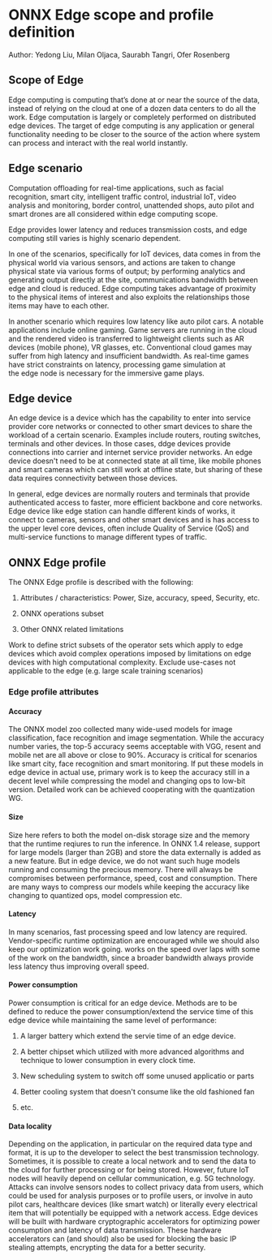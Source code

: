 # ONNX Edge scope and profile definition
Author: Yedong Liu, Milan Oljaca, Saurabh Tangri, Ofer Rosenberg

## Scope of Edge

Edge computing is computing that’s done at or near the source of the data, instead of relying on the cloud at one of a dozen data centers to do all the work. Edge computation is largely or completely performed on distributed edge devices. The target of edge computing is any application or general functionality needing to be closer to the source of the action where system can process and interact with the real world instantly.


## Edge scenario

Computation offloading for real-time applications, such as facial recognition, smart city, intelligent traffic control, industrial IoT, video analysis and monitoring, border control, unattended shops, auto pilot and smart drones are all considered within edge computing scope. 

Edge provides lower latency and reduces transmission costs, and edge computing still varies is highly scenario dependent. 

In one of the scenarios, specifically for IoT devices, data comes in from the physical world via various sensors, and actions are taken to change physical state via various forms of output; by performing analytics and generating output directly at the site, communications bandwidth between edge and cloud is reduced. Edge computing takes advantage of proximity to the physical items of interest and also exploits the relationships those items may have to each other.

In another scenario which requires low latency like auto pilot cars. A notable applications include online gaming. Game servers are running in the cloud and the rendered video is transferred to lightweight clients such as AR devices (mobile phone), VR glasses, etc. Conventional cloud games may suffer from high latency and insufficient bandwidth. As real-time games have strict constraints on latency, processing game simulation at the edge node is necessary for the immersive game plays.


## Edge device

An edge device is a device which has the capability to enter into service provider core networks or connected to other smart devices to share the workload of a certain scenario. Examples include routers, routing switches, terminals and other devices. In those cases, ddge devices provide connections into carrier and internet service provider networks. An edge device doesn't need to be at connected state at all time, like mobile phones and smart cameras which can still work at offline state, but sharing of these data requires connectivity between those devices.

In general, edge devices are normally routers and terminals that provide authenticated access to faster, more efficient backbone and core networks. Edge device like edge station can handle different kinds of works, it connect to cameras, sensors and other smart devices and is has access to the upper level core devices, often include Quality of Service (QoS) and multi-service functions to manage different types of traffic.

## ONNX Edge profile

The ONNX Edge profile is described with the following:

1. Attributes / characteristics: Power, Size, accuracy, speed, Security, etc.

2. ONNX operations subset

3. Other ONNX related limitations 

Work to define strict subsets of the operator sets which apply to edge devices which avoid complex operations imposed by limitations on edge devices with high computational complexity. Exclude use-cases not applicable to the edge (e.g. large scale training scenarios)


### Edge profile attributes

#### Accuracy

The ONNX model zoo collected many wide-used models for image classification, face recognition and image segmentation. While the accuracy number varies, the top-5 accuracy seems acceptable with VGG, resent and mobile net are all above or close to 90%. Accuracy is critical for scenarios like smart city, face recognition and smart monitoring. If put these models in edge device in actual use, primary work is to keep the accuracy still in a decent level while compressing the model and changing ops to low-bit version. Detailed work can be achieved cooperating with the quantization WG.

#### Size

Size here refers to both the model on-disk storage size and the memory that the runtime reqiures to run the inference. In ONNX 1.4 release, support for large models (larger than 2GB) and store the data externally is added as a new feature. But in edge device, we do not want such huge models running and consuming the precious memory. There will always be compromises between performance, speed, cost and consumption. There are many ways to compress our models while keeping the accuracy like changing to quantized ops, model compression etc. 

#### Latency

In many scenarios, fast processing speed and low latency are required. Vendor-specific runtime optimization are encouraged while we should also keep our optimization work going. works on the speed over laps with some of the work on the bandwidth, since a broader bandwidth always provide less latency thus improving overall speed.

#### Power consumption

Power consumption is critical for an edge device. Methods are to be defined to reduce the power consumption/extend the service time of this edge device while maintaining the same level of performance:

1. A larger battery which extend the servie time of an edge device.

2. A better chipset which utilized with more advanced algorithms and technique to lower consumption in every clock time.

3. New scheduling system to switch off some unused applicatio or parts

4. Better cooling system that doesn't consume like the old fashioned fan

5. etc. 


#### Data locality

Depending on the application, in particular on the required data type and format, it is up to the developer to select the best transmission technology. Sometimes, it is possible to create a local network and to send the data to the cloud for further processing or for being stored. However, future IoT nodes will heavily depend on cellular communication, e.g. 5G technology.
Attacks can involve sensors nodes to collect privacy data from users, which could be used for analysis purposes or to profile users, or involve in auto pilot cars, healthcare devices (like smart watch) or literally every electrical item that will potentially be equipped with a network access. 
Edge devices will be built with hardware cryptographic accelerators for optimizing power consumption and latency of data transmission. These hardware accelerators can (and should) also be used for blocking the basic IP stealing attempts, encrypting the data for a better security.
